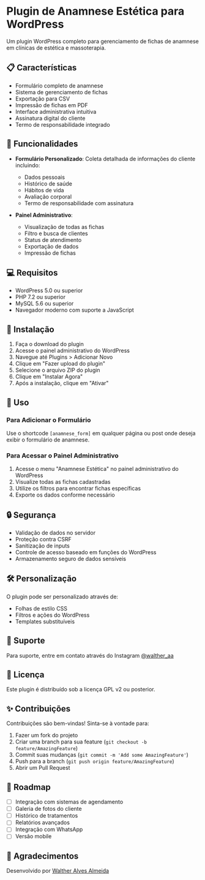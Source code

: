 # Plugin de Anamnese Estética para WordPress

Um plugin WordPress completo para gerenciamento de fichas de anamnese em clínicas de estética e massoterapia.

## 📋 Características

- Formulário completo de anamnese
- Sistema de gerenciamento de fichas
- Exportação para CSV
- Impressão de fichas em PDF
- Interface administrativa intuitiva
- Assinatura digital do cliente
- Termo de responsabilidade integrado

## 🚀 Funcionalidades

- **Formulário Personalizado**: Coleta detalhada de informações do cliente incluindo:
  - Dados pessoais
  - Histórico de saúde
  - Hábitos de vida
  - Avaliação corporal
  - Termo de responsabilidade com assinatura

- **Painel Administrativo**:
  - Visualização de todas as fichas
  - Filtro e busca de clientes
  - Status de atendimento
  - Exportação de dados
  - Impressão de fichas

## 💻 Requisitos

- WordPress 5.0 ou superior
- PHP 7.2 ou superior
- MySQL 5.6 ou superior
- Navegador moderno com suporte a JavaScript

## 🔧 Instalação

1. Faça o download do plugin
2. Acesse o painel administrativo do WordPress
3. Navegue até Plugins > Adicionar Novo
4. Clique em "Fazer upload do plugin"
5. Selecione o arquivo ZIP do plugin
6. Clique em "Instalar Agora"
7. Após a instalação, clique em "Ativar"

## 📱 Uso

### Para Adicionar o Formulário

Use o shortcode `[anamnese_form]` em qualquer página ou post onde deseja exibir o formulário de anamnese.

### Para Acessar o Painel Administrativo

1. Acesse o menu "Anamnese Estética" no painel administrativo do WordPress
2. Visualize todas as fichas cadastradas
3. Utilize os filtros para encontrar fichas específicas
4. Exporte os dados conforme necessário

## 🔒 Segurança

- Validação de dados no servidor
- Proteção contra CSRF
- Sanitização de inputs
- Controle de acesso baseado em funções do WordPress
- Armazenamento seguro de dados sensíveis

## 🛠️ Personalização

O plugin pode ser personalizado através de:
- Folhas de estilo CSS
- Filtros e ações do WordPress
- Templates substituíveis

## 👥 Suporte

Para suporte, entre em contato através do Instagram [@walther_aa](https://www.instagram.com/walther_aa/)

## 📄 Licença

Este plugin é distribuído sob a licença GPL v2 ou posterior.

## ✨ Contribuições

Contribuições são bem-vindas! Sinta-se à vontade para:
1. Fazer um fork do projeto
2. Criar uma branch para sua feature (`git checkout -b feature/AmazingFeature`)
3. Commit suas mudanças (`git commit -m 'Add some AmazingFeature'`)
4. Push para a branch (`git push origin feature/AmazingFeature`)
5. Abrir um Pull Request

## 🎯 Roadmap

- [ ] Integração com sistemas de agendamento
- [ ] Galeria de fotos do cliente
- [ ] Histórico de tratamentos
- [ ] Relatórios avançados
- [ ] Integração com WhatsApp
- [ ] Versão mobile

## 🙏 Agradecimentos

Desenvolvido por [Walther Alves Almeida](https://www.instagram.com/walther_aa/)
